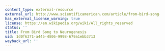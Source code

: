 ```yaml
---
content_type: external-resource
external_url: http://www.scientificamerican.com/article/from-bird-song-to-neurogenesis/
has_external_license_warning: true
license: https://en.wikipedia.org/wiki/All_rights_reserved
status: ''
title: From Bird Song to Neurogenesis
uid: 1d0f6371-a445-4806-9998-679a1ebb3713
wayback_url: ''
---
```

